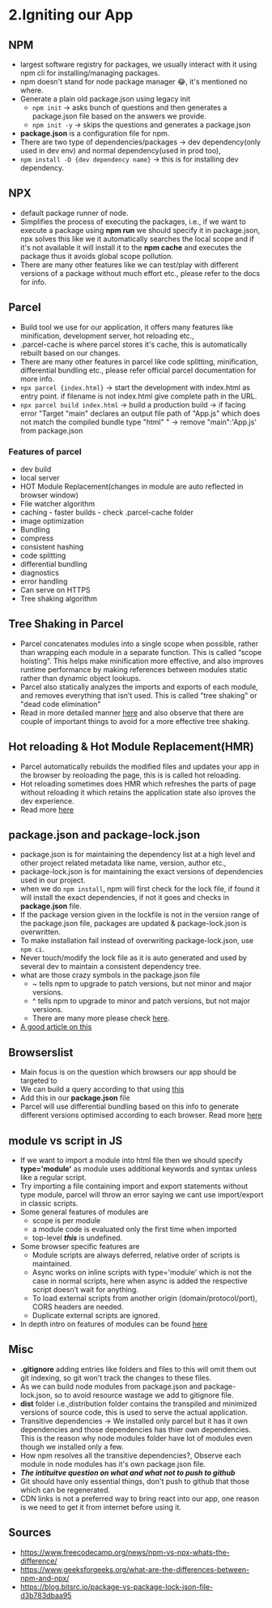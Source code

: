 # 2.Igniting our App

## NPM

- largest software registry for packages, we usually interact with it using npm cli for installing/managing packages.
- npm doesn't stand for node package manager 😂, it's mentioned no where.
- Generate a plain old package.json using legacy init
  - `npm init` -> asks bunch of questions and then generates a package.json file based on the answers we provide.
  - `npm init -y` -> skips the questions and generates a package.json
- **package.json** is a configuration file for npm.
- There are two type of dependencies/packages -> dev dependency(only used in dev env) and normal dependency(used in prod too),
- `npm install -D {dev dependency name}` -> this is for installing dev dependency.

## NPX

- default package runner of node.
- Simplifies the process of executing the packages, i.e., if we want to execute a package using **npm run** we should specify it in package.json, npx solves this like we it automatically searches the local scope and if it's not available it will install it to the **npm cache** and executes the package thus it avoids global scope pollution.
- There are many other features like we can test/play with different versions of a package without much effort etc., please refer to the docs for info.

## Parcel

- Build tool we use for our application, it offers many features like minification, development server, hot reloading etc.,
- .parcel-cache is where parcel stores it's cache, this is automatically rebuilt based on our changes.
- There are many other features in parcel like code splitting, minification, differential bundling etc., please refer official parcel documentation for more info.
- `npx parcel {index.html}` -> start the development with index.html as entry point. if filename is not index.html give complete path in the URL.
- `npx parcel build index.html` -> build a production build -> if facing error "Target "main" declares an output file path of "App.js" which does not match the compiled bundle type "html" " -> remove "main":'App.js' from package.json

### Features of parcel

- dev build
- local server
- HOT Module Replacement(changes in module are auto reflected in browser window)
- File watcher algorithm
- caching - faster builds - check .parcel-cache folder
- image optimization
- Bundling
- compress
- consistent hashing
- code splitting
- differential bundling
- diagnostics
- error handling
- Can serve on HTTPS
- Tree shaking algorithm

## Tree Shaking in Parcel

- Parcel concatenates modules into a single scope when possible, rather than wrapping each module in a separate function. This is called “scope hoisting”. This helps make minification more effective, and also improves runtime performance by making references between modules static rather than dynamic object lookups.
- Parcel also statically analyzes the imports and exports of each module, and removes everything that isn't used. This is called "tree shaking" or "dead code elimination"
- Read in more detailed manner [here](https://parceljs.org/features/scope-hoisting/) and also observe that there are couple of important things to avoid for a more effective tree shaking.

## Hot reloading & Hot Module Replacement(HMR)

- Parcel automatically rebuilds the modified files and updates your app in the browser by reoloading the page, this is is called hot reloading.
- Hot reloading sometimes does HMR which refreshes the parts of page without reloading it which retains the application state also iproves the dev experience.
- Read more [here](https://parceljs.org/features/development/#hot-reloading)

## package.json and package-lock.json

- package.json is for maintaining the dependency list at a high level and other project related metadata like name, version, author etc.,
- package-lock.json is for maintaining the exact versions of dependencies used in our project.
- when we do `npm install`, npm will first check for the lock file, if found it will install the exact dependencies, if not it goes and checks in **package.json** file.
- If the package version given in the lockfile is not in the version range of the package.json file, packages are updated & package-lock.json is overwritten.
- To make installation fail instead of overwriting package-lock.json, use `npm ci`.
- Never touch/modify the lock file as it is auto generated and used by several dev to maintain a consistent dependency tree.
- what are those crazy symbols in the package.json file
  - ~ tells npm to upgrade to patch versions, but not minor and major versions.
  - ^ tells npm to upgrade to minor and patch versions, but not major versions.
  - There are many more please check [here](https://docs.npmjs.com/cli/v8/configuring-npm/package-json#dependencies).
- [A good article on this](https://medium.com/helpshift-engineering/package-lock-json-the-complete-guide-2ae40175ebdd)

## Browserslist

- Main focus is on the question which browsers our app should be targeted to
- We can build a query according to that using [this](https://browserslist.dev/?q=bGFzdCAyIHZlcnNpb25z)
- Add this in our **package.json** file
- Parcel will use differential bundling based on this info to generate different versions optimised according to each browser. Read more [here](https://parceljs.org/features/targets/#differential-bundling)

## module vs script in JS

- If we want to import a module into html file then we should specify **type='module'** as module uses additional keywords and syntax unless like a regular script.
- Try importing a file containing import and export statements without type module, parcel will throw an error saying we cant use import/export in classic scripts.
- Some general features of modules are
  - scope is per module
  - a module code is evaluated only the first time when imported
  - top-level ***this*** is undefined.
- Some browser specific features are
  - Module scripts are always deferred, relative order of scripts is maintained.
  - Async works on inline scripts with type='module' which is not the case in normal scripts, here when async is added the respective script doesn’t wait for anything.
  - To load external scripts from another origin (domain/protocol/port), CORS headers are needed.
  - Duplicate external scripts are ignored.
- In depth intro on features of modules can be found [here](https://javascript.info/modules-intro#core-module-features)

## Misc

- **.gitignore** adding entries like folders and files to this will omit them out git indexing, so git won't track the changes to these files.
- As we can  build node modules from package.json and package-lock.json, so to avoid resource wastage we add to gitignore file.
- **dist** folder i.e.,distribution folder contains the transpiled and minimized versions of source code, this is used to serve the actual application.
- Transitive dependencies -> We installed only parcel but it has it own dependencies and those dependencies has thier own dependencies. This is the reason why node modules folder have lot of modules even though we installed only a few.
- How npm resolves all the transitive dependencies?, Observe each module in node modules has it's own package.json file.
- ***The intituitve question on what and what not to push to github***
- Git should have only essential things, don't push to github that those which can be regenerated.
- CDN links is not a preferred way to bring react into our app, one reason is we need to get it from internet before using it.

## Sources

- https://www.freecodecamp.org/news/npm-vs-npx-whats-the-difference/
- https://www.geeksforgeeks.org/what-are-the-differences-between-npm-and-npx/
- https://blog.bitsrc.io/package-vs-package-lock-json-file-d3b783dbaa95